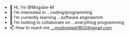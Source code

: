 - 👋 Hi, I’m @Mogobe-M
- 👀 I’m interested in ...coding/programming
- 🌱 I’m currently learning ...software engineerinh
- 💞️ I’m looking to collaborate on ...everything programming
- 📫 How to reach me ...moshopjadi1602@gmail.com

<!---
Mogobe-M/Mogobe-M is a ✨ special ✨ repository because its `README.md` (this file) appears on your GitHub profile.
You can click the Preview link to take a look at your changes.
--->
